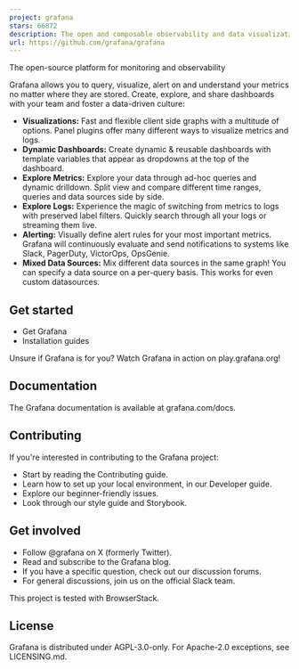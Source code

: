 ```yaml
---
project: grafana
stars: 66872
description: The open and composable observability and data visualization platform. Visualize metrics, logs, and traces from multiple sources like Prometheus, Loki, Elasticsearch, InfluxDB, Postgres and many more. 
url: https://github.com/grafana/grafana
---
```


The open-source platform for monitoring and observability

Grafana allows you to query, visualize, alert on and understand your metrics no matter where they are stored. Create, explore, and share dashboards with your team and foster a data-driven culture:

-   **Visualizations:** Fast and flexible client side graphs with a multitude of options. Panel plugins offer many different ways to visualize metrics and logs.
-   **Dynamic Dashboards:** Create dynamic & reusable dashboards with template variables that appear as dropdowns at the top of the dashboard.
-   **Explore Metrics:** Explore your data through ad-hoc queries and dynamic drilldown. Split view and compare different time ranges, queries and data sources side by side.
-   **Explore Logs:** Experience the magic of switching from metrics to logs with preserved label filters. Quickly search through all your logs or streaming them live.
-   **Alerting:** Visually define alert rules for your most important metrics. Grafana will continuously evaluate and send notifications to systems like Slack, PagerDuty, VictorOps, OpsGenie.
-   **Mixed Data Sources:** Mix different data sources in the same graph! You can specify a data source on a per-query basis. This works for even custom datasources.

Get started
-----------

-   Get Grafana
-   Installation guides

Unsure if Grafana is for you? Watch Grafana in action on play.grafana.org!

Documentation
-------------

The Grafana documentation is available at grafana.com/docs.

Contributing
------------

If you're interested in contributing to the Grafana project:

-   Start by reading the Contributing guide.
-   Learn how to set up your local environment, in our Developer guide.
-   Explore our beginner-friendly issues.
-   Look through our style guide and Storybook.

Get involved
------------

-   Follow @grafana on X (formerly Twitter).
-   Read and subscribe to the Grafana blog.
-   If you have a specific question, check out our discussion forums.
-   For general discussions, join us on the official Slack team.

This project is tested with BrowserStack.

License
-------

Grafana is distributed under AGPL-3.0-only. For Apache-2.0 exceptions, see LICENSING.md.
